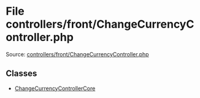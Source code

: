 File controllers/front/ChangeCurrencyController.php
=========

Source: [controllers/front/ChangeCurrencyController.php](https://github.com/PrestaShop/PrestaShop/blob/1.5.0.15/controllers/front/ChangeCurrencyController.php)


Classes
-------

* [ChangeCurrencyControllerCore](class.ChangeCurrencyControllerCore.md)

